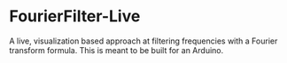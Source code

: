 # FourierFilter-Live
A live, visualization based approach at filtering frequencies with a Fourier transform formula. This is meant to be built for an Arduino.

